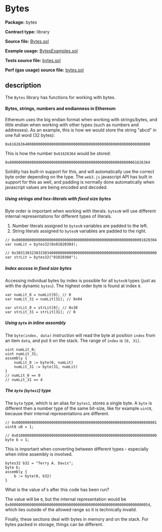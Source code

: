 # Bytes

**Package:** bytes

**Contract type:** library

**Source file:** [Bytes.sol](../../src/bytes/Bytes.sol)

**Example usage:** [BytesExamples.sol](../../examples/bytes/BytesExamples.sol)

**Tests source file:** [bytes.sol](../../test/bytes/bytes.sol)

**Perf (gas usage) source file:** [bytes.sol](../../perf/bytes/bytes.sol)

## description

The `Bytes` library has functions for working with bytes.

#### Bytes, strings, numbers and endianness in Ethereum

Ethereum uses the big endian format when working with strings/bytes, and little endian when working with other types (such as numbers and addresses). As an example, this is how we would store the string "abcd" in one full word (32 bytes):

`0x6162636400000000000000000000000000000000000000000000000000000000`

This is how the number `0x61626364` would be stored:

`0x0000000000000000000000000000000000000000000000000000000061626364`

Solidity has built-in support for this, and will automatically use the correct byte order depending on the type. The `web3.js` javascript API has built in support for this as well, and padding is normally done automatically when javascript values are being encoded and decoded.

##### Using strings and hex-literals with fixed size bytes

Byte order is important when working with literals. `bytesN` will use different internal representations for different types of literals.

1. Number literals assigned to `bytesN` variables are padded to the left.
2. String literals assigned to `bytesN` variables are padded to the right.

```
// 0x0000000000000000000000000000000000000000000000000000000001020304
var numLit = bytes32(0x01020304);

// 0x3031303230333034000000000000000000000000000000000000000000000000
var strLit = bytes32("01020304");
```

##### Index access in fixed size bytes

Accessing individual bytes by index is possible for all `bytesN` types (just as with the dynamic `bytes`). The highest order byte is found at index `0`.

```
var numLit_0 = numLit[0]; // 0
var numLit_31 = numLit[31]; // 0x04

var strLit_0 = strLit[0]; // 0x30
var strLit_31 = strLit[31]; // 0
```

##### Using `byte` in inline assembly

The `byte(index, data)` instruction will read the byte at position `index` from an item `data`, and put it on the stack. The range of `index` is `[0, 31]`.

```
uint numLit_0;
uint numLit_31;
assembly {
    numLit_0 := byte(0, numLit)
    numLit_31 := byte(31, numLit)
}
// numLit_0 == 0
// numLit_31 == 4
```

##### The `byte` (`bytes1`) type

The `byte` type, which is an alias for `bytes1`, stores a single byte. A `byte` is different then a number type of the same bit-size, like for example `uint8`, because their internal representations are different.

```
// 0x0000000000000000000000000000000000000000000000000000000000000001
uint8 u8 = 1;

// 0x0100000000000000000000000000000000000000000000000000000000000000
byte b = 1;
```

This is important when converting between different types - especially when inline assembly is involved.

```
bytes32 b32 = "Terry A. Davis";
byte b;
assembly {
    b := byte(0, b32)
}
```

What is the value of `b` after this code has been run?

The value will be `0`, but the internal representation would be `0x0000000000000000000000000000000000000000000000000000000000000054`, which lies outside of the allowed range so it is technically invalid.

Finally, these sections deal with bytes in memory and on the stack. For bytes packed in storage, things can be different.
